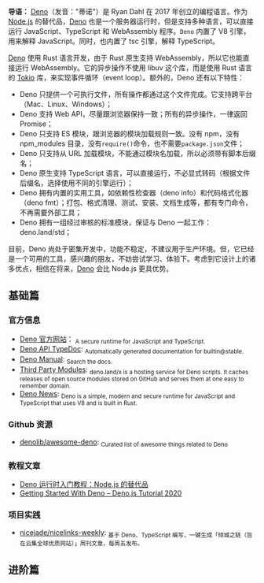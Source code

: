 **导语：** [Deno](https://nicelinks.site/redirect?url=https://deno.land/)（发音："蒂诺"）是 Ryan Dahl 在 2017 年创立的编程语言。作为 [Node.js](https://nicelinks.site/post/5f376ebe1751843ef894c899) 的替代品，[Deno](https://nicelinks.site/redirect?url=https://deno.land/) 也是一个服务器运行时，但是支持多种语言，可以直接运行 JavaScript、TypeScript 和 WebAssembly 程序。`Deno` 内置了 V8 引擎，用来解释 JavaScript。同时，也内置了 tsc 引擎，解释 TypeScript。

[Deno](https://nicelinks.site/redirect?url=https://deno.land/) 使用 Rust 语言开发，由于 Rust 原生支持 WebAssembly，所以它也能直接运行 WebAssembly。它的异步操作不使用 libuv 这个库，而是使用 Rust 语言的 [Tokio](https://nicelinks.site/redirect?url=https://github.com/tokio-rs/tokio) 库，来实现事件循环（event loop）。额外的，Deno 还有以下特性：

- Deno 只提供一个可执行文件，所有操作都通过这个文件完成。它支持跨平台（Mac、Linux、Windows）；
- Deno 支持 Web API，尽量跟浏览器保持一致；所有的异步操作，一律返回 Promise；
- Deno 只支持 ES 模块，跟浏览器的模块加载规则一致。没有 npm，没有 npm_modules 目录，没有`require()`命令，也不需要`package.json`文件；
- Deno 只支持从 URL 加载模块，不能通过模块名加载，所以必须带有脚本后缀名；
- Deno 原生支持 TypeScript 语言，可以直接运行，不必显式转码（根据文件后缀名，选择使用不同的引擎运行）；
- Deno 拥有内置的实用工具，如依赖性检查器（deno info）和代码格式化器（deno fmt）；打包、格式清理、测试、安装、文档生成等，都有专门命令，不再需要外部工具；
- Deno 拥有一组经过审核的标准模块，保证与 Deno 一起工作：deno.land/std；

目前，Deno 尚处于密集开发中，功能不稳定，不建议用于生产环境。但，它已经是一个可用的工具，感兴趣的朋友，不妨尝试学习、体验下。考虑到它设计上的诸多优点，相信在将来，[Deno](https://nicelinks.site/redirect?url=https://deno.land/) 会比 Node.js 更具优势。

## 基础篇

### 官方信息

- [Deno 官方网站](https://deno.land/?utm_source=nicelinks.site)： <sub>A secure runtime for JavaScript and TypeScript.</sub>
- [Deno API TypeDoc](https://doc.deno.land/builtin/stable): <sub>Automatically generated documentation for builtin@stable.</sub>
- [Deno Manual](https://deno.land/manual): <sub>Search the docs.</sub>
- [Third Party Modules](https://deno.land/x): <sub>deno.land/x is a hosting service for Deno scripts. It caches releases of open source modules stored on GitHub and serves them at one easy to remember domain.</sub>
- [Deno News](https://deno.land/posts): <sub>Deno is a simple, modern and secure runtime for JavaScript and TypeScript that uses V8 and is built in Rust.</sub>

### Github 资源

- [denolib/awesome-deno](https://github.com/denolib/awesome-deno): <sub>Curated list of awesome things related to Deno</sub>

### 教程文章

- [Deno 运行时入门教程：Node.js 的替代品](https://www.ruanyifeng.com/blog/2020/01/deno-intro.html)
- [Getting Started With Deno – Deno.js Tutorial 2020](https://dotnetcrunch.in/getting-started-with-deno/)

### 项目实践

- [nicejade/nicelinks-weekly](https://github.com/nicejade/nicelinks-weekly): <sub>基于 Deno、TypeScript 编写，一键生成「倾城之链（旨在云集全球优质网站）」周刊文章，每周五发布。</sub>

## 进阶篇
